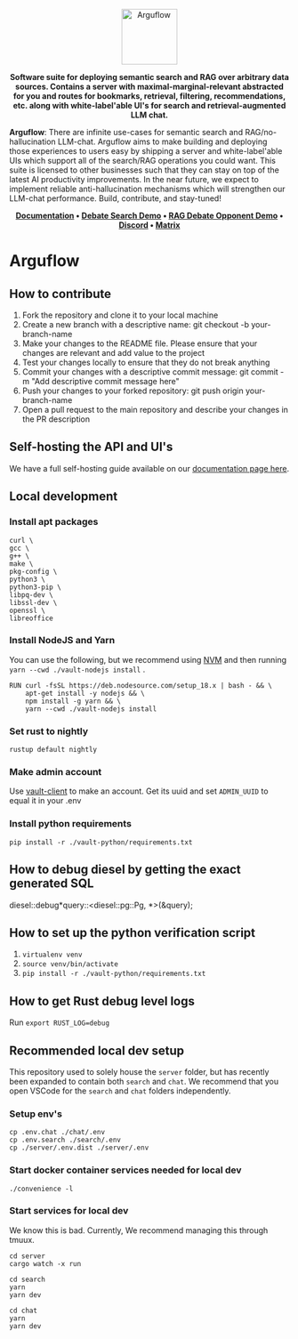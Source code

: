 <p align="center">
  <img height="100" src="https://raw.githubusercontent.com/arguflow/blog/5ef439020707b0e27bf901c8f6b4fb1f487a78d4/apps/frontend/public/assets/horizontal-logo.svg" alt="Arguflow">
</p>

<p align="center">
    <b>Software suite for deploying semantic search and RAG over arbitrary data sources. Contains a server with maximal-marginal-relevant abstracted for you and routes for bookmarks, retrieval, filtering, recommendations, etc. along with white-label'able UI's for search and retrieval-augmented LLM chat.</b>
</p>

**Arguflow**: There are infinite use-cases for semantic search and RAG/no-hallucination LLM-chat. Arguflow aims to make building and deploying those experiences to users easy by shipping a server and white-label'able UIs which support all of the search/RAG operations you could want. This suite is licensed to other businesses such that they can stay on top of the latest AI productivity improvements. In the near future, we expect to implement reliable anti-hallucination mechanisms which will strengthen our LLM-chat performance. Build, contribute, and stay-tuned!

<p align="center">
<strong><a href="https://docs.arguflow.ai">Documentation</a> • <a href="https://search.arguflow.ai">Debate Search Demo</a> • <a href="https://chat.arguflow.ai">RAG Debate Opponent Demo</a> • <a href="https://discord.gg/CuJVfgZf54">Discord</a> • <a href="https://matrix.to/#/#arguflow-general:matrix.zerodao.gg">Matrix</a>

</strong>
</p>

# Arguflow

## How to contribute

1. Fork the repository and clone it to your local machine
2. Create a new branch with a descriptive name: git checkout -b your-branch-name
3. Make your changes to the README file. Please ensure that your changes are relevant and add value to the project
4. Test your changes locally to ensure that they do not break anything
5. Commit your changes with a descriptive commit message: git commit -m "Add descriptive commit message here"
6. Push your changes to your forked repository: git push origin your-branch-name
7. Open a pull request to the main repository and describe your changes in the PR description

## Self-hosting the API and UI's

We have a full self-hosting guide available on our [documentation page here](https://docs.arguflow.ai/self_hosting).

## Local development

### Install apt packages

```
curl \
gcc \
g++ \
make \
pkg-config \
python3 \
python3-pip \
libpq-dev \
libssl-dev \
openssl \
libreoffice
```

### Install NodeJS and Yarn

You can use the following, but we recommend using [NVM](https://github.com/nvm-sh/nvm) and then running `yarn --cwd ./vault-nodejs install` .

```
RUN curl -fsSL https://deb.nodesource.com/setup_18.x | bash - && \
    apt-get install -y nodejs && \
    npm install -g yarn && \
    yarn --cwd ./vault-nodejs install
```

### Set rust to nightly

`rustup default nightly`

### Make admin account

Use [vault-client](https://github.com/arguflow/vault-client) to make an account. Get its uuid and set `ADMIN_UUID` to equal it in your .env

### Install python requirements

`pip install -r ./vault-python/requirements.txt`

## How to debug diesel by getting the exact generated SQL

diesel::debug*query::<diesel::pg::Pg, *>(&query);

## How to set up the python verification script

1. `virtualenv venv`
2. `source venv/bin/activate`
3. `pip install -r ./vault-python/requirements.txt`

## How to get Rust debug level logs

Run `export RUST_LOG=debug`

## Recommended local dev setup

This repository used to solely house the `server` folder, but has recently been expanded to contain both `search` and `chat`. We recommend that you open VSCode for the `search` and `chat` folders independently. 

### Setup env's

```
cp .env.chat ./chat/.env
cp .env.search ./search/.env
cp ./server/.env.dist ./server/.env
```

### Start docker container services needed for local dev

```
./convenience -l
```

### Start services for local dev

We know this is bad. Currently, We recommend managing this through tmuux. 

```
cd server
cargo watch -x run
```

```
cd search
yarn
yarn dev
```

```
cd chat
yarn
yarn dev
```
